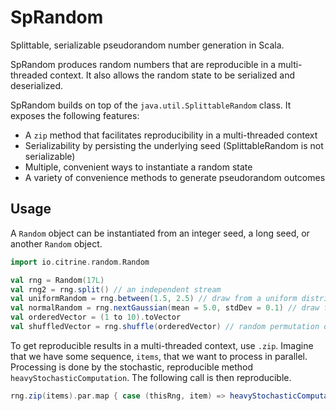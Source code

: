# SpRandom

Splittable, serializable pseudorandom number generation in Scala.

SpRandom produces random numbers that are reproducible in a multi-threaded context.
It also allows the random state to be serialized and deserialized.

SpRandom builds on top of the `java.util.SplittableRandom` class.
It exposes the following features:
* A `zip` method that facilitates reproducibility in a multi-threaded context
* Serializability by persisting the underlying seed (SplittableRandom is not serializable)
* Multiple, convenient ways to instantiate a random state
* A variety of convenience methods to generate pseudorandom outcomes

## Usage

A `Random` object can be instantiated from an integer seed, a long seed, or another `Random` object.

```scala
import io.citrine.random.Random

val rng = Random(17L)
val rng2 = rng.split() // an independent stream
val uniformRandom = rng.between(1.5, 2.5) // draw from a uniform distribution between 1.5 and 2.5
val normalRandom = rng.nextGaussian(mean = 5.0, stdDev = 0.1) // draw from a normal with mean 5.0 and standard deviation 0.1
val orderedVector = (1 to 10).toVector
val shuffledVector = rng.shuffle(orderedVector) // random permutation of the range (1 to 10)
```

To get reproducible results in a multi-threaded context, use `.zip`.
Imagine that we have some sequence, `items`, that we want to process in parallel.
Processing is done by the stochastic, reproducible method `heavyStochasticComputation`.
The following call is then reproducible.

```scala
rng.zip(items).par.map { case (thisRng, item) => heavyStochasticComputation(item, thisRng) }
```
